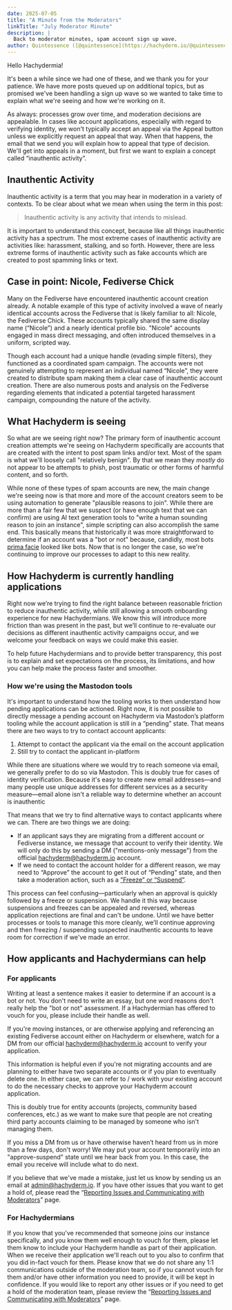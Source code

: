 ```yaml
---
date: 2025-07-05
title: "A Minute from the Moderators"
linkTitle: "July Moderator Minute"
description: |
  Back to moderator minutes, spam account sign up wave.
author: Quintessence ([@quintessence](https://hachyderm.io/@quintessence))
---
```


Hello Hachydermia!

It's been a while since we had one of these, and we thank you for your patience. We have more posts queued up on additional topics, but as promised we've been handling a sign up wave so we wanted to take time to explain what we're seeing and how we're working on it.

As always: processes grow over time, and moderation decisions are appealable. In cases like account applications, especially with regard to verifying identity, we won't typically accept an appeal via the Appeal button unless we explicitly request an appeal that way. When that happens, the email that we send you will explain how to appeal that type of decision. We'll get into appeals in a moment, but first we want to explain a concept called “inauthentic activity”.


## Inauthentic Activity

Inauthentic activity is a term that you may hear in moderation in a variety of contexts. To be clear about what we mean when using the term in this post:

> Inauthentic activity is any activity that intends to mislead.

It is important to understand this concept, because like all things inauthentic activity has a spectrum. The most extreme cases of inauthentic activity are activities like: harassment, stalking, and so forth. However, there are less extreme forms of inauthentic activity such as fake accounts which are created to post spamming links or text.


## Case in point: Nicole, Fediverse Chick

Many on the Fediverse have encountered inauthentic account creation already. A notable example of this type of activity involved a wave of nearly identical accounts across the Fediverse that is likely familiar to all: Nicole, the Fediverse Chick. These accounts typically shared the same display name (“Nicole”) and a nearly identical profile bio. "Nicole" accounts engaged in mass direct messaging, and often introduced themselves in a uniform, scripted way.

Though each account had a unique handle (evading simple filters), they functioned as a coordinated spam campaign. The accounts were not genuinely attempting to represent an individual named “Nicole”, they were created to distribute spam making them a clear case of inauthentic account creation. There are also numerous posts and analysis on the Fediverse regarding elements that indicated a potential targeted harassment campaign, compounding the nature of the activity.


## What Hachyderm is seeing

So what are we seeing right now? The primary form of inauthentic account creation attempts we're seeing on Hachyderm specifically are accounts that are created with the intent to post spam links and/or text. Most of the spam is what we'll loosely call "relatively benign". By that we mean they *mostly* do not appear to be attempts to phish, post traumatic or other forms of harmful content, and so forth.

While none of these types of spam accounts are new, the main change we're seeing now is that more and more of the account creators seem to be using automation to generate "plausible reasons to join". While there are more than a fair few that we suspect (or have enough text that we can confirm) are using AI text generation tools to "write a human sounding reason to join an instance", simple scripting can also accomplish the same end. This basically means that historically it was more straightforward to determine if an account was a "bot or not" because, candidly, most bots [prima facie](https://en.wikipedia.org/wiki/Prima_facie) looked like bots. Now that is no longer the case, so we're continuing to improve our processes to adapt to this new reality.


## How Hachyderm is currently handling applications 

Right now we’re trying to find the right balance between reasonable friction to reduce inauthentic activity, while still allowing a smooth onboarding experience for new Hachydermians. We know this will introduce more friction than was present in the past, but we’ll continue to re-evaluate our decisions as different inauthentic activity campaigns occur, and we welcome your feedback on ways we could make this easier. 

To help future Hachydermians and to provide better transparency, this post is to explain and set expectations on the process, its limitations, and how you can help make the process faster and smoother.


### How we're using the Mastodon tools

It's important to understand how the tooling works to then understand how pending applications can be actioned. Right now, it is not possible to directly message a pending account on Hachyderm via Mastodon’s platform tooling while the account application is still in a “pending” state. That means there are two ways to try to contact account applicants:

1. Attempt to contact the applicant via the email on the account application 
2. Still try to contact the applicant in-platform 

While there are situations where we would try to reach someone via email, we generally prefer to do so via Mastodon. This is doubly true for cases of identity verification. Because it's easy to create new email addresses—and many people use unique addresses for different services as a security measure—email alone isn't a reliable way to determine whether an account is inauthentic

That means that we try to find alternative ways to contact applicants where we can. There are two things we are doing:

* If an applicant says they are migrating from a different account or Fediverse instance, we message that account to verify their identity. We will only do this by sending a DM ("mentions-only message") from the official hachyderm@hachyderm.io account.
* If we need to contact the account holder for a different reason, we may need to “Approve” the account to get it out of “Pending” state, and then take a moderation action, such as a [”Freeze” or “Suspend”](https://community.hachyderm.io/docs/moderation/actions-and-appeals/).

This process can feel confusing—particularly when an approval is quickly followed by a freeze or suspension. We handle it this way because suspensions and freezes can be appealed and reversed, whereas application rejections are final and can't be undone. Until we have better processes or tools to manage this more cleanly, we’ll continue approving and then freezing / suspending suspected inauthentic accounts to leave room for correction if we've made an error.


## How applicants and Hachydermians can help


### For applicants

Writing at least a sentence makes it easier to determine if an account is a bot or not. You don't need to write an essay, but one word reasons don't really help the "bot or not" assessment. If a Hachydermian has offered to vouch for you, please include their handle as well.

If you're moving instances, or are otherwise applying and referencing an existing Fediverse account either on Hachyderm or elsewhere, watch for a DM from our official [hachyderm@hachyderm.io](https://hachyderm.io/@hachyderm) account to verify your application. 

This information is helpful even if you're not migrating accounts and are planning to either have two separate accounts or if you plan to eventually delete one. In either case, we can refer to / work with your existing account to do the necessary checks to approve your Hachyderm account application.

This is doubly true for entity accounts (projects, community based conferences, etc.) as we want to make sure that people are not creating third party accounts claiming to be managed by someone who isn't managing them.

If you miss a DM from us or have otherwise haven’t heard from us in more than a few days, don't worry! We may put your account temporarily into an "approve-suspend" state until we hear back from you. In this case, the email you receive will include what to do next.

If you believe that we've made a mistake, just let us know by sending us an email at [admin@hachyderm.io](mailto:admin@hachyderm.io). If you have other issues that you want to get a hold of, please read the “[Reporting Issues and Communicating with Moderators](https://community.hachyderm.io/docs/moderation/reporting/)” page.


### For Hachydermians

If you know that you've recommended that someone joins our instance specifically, and you know them well enough to vouch for them, please let them know to include your Hachyderm handle as part of their application. When we receive their application we'll reach out to you also to confirm that you did in-fact vouch for them. Please know that we do not share any 1:1 communications outside of the moderation team, so if you cannot vouch for them and/or have other information you need to provide, it will be kept in confidence. If you would like to report any other issues or if you need to get a hold of the moderation team, please review the “[Reporting Issues and Communicating with Moderators](https://community.hachyderm.io/docs/moderation/reporting/)” page.
